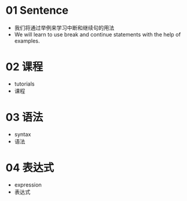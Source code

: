 # 01 Sentence

* 我们将通过举例来学习中断和继续句的用法
* We will learn to use break and continue statements with the help of examples.



# 02 课程

* tutorials
* 课程



# 03 语法

* syntax
* 语法



# 04 表达式

* expression
* 表达式



